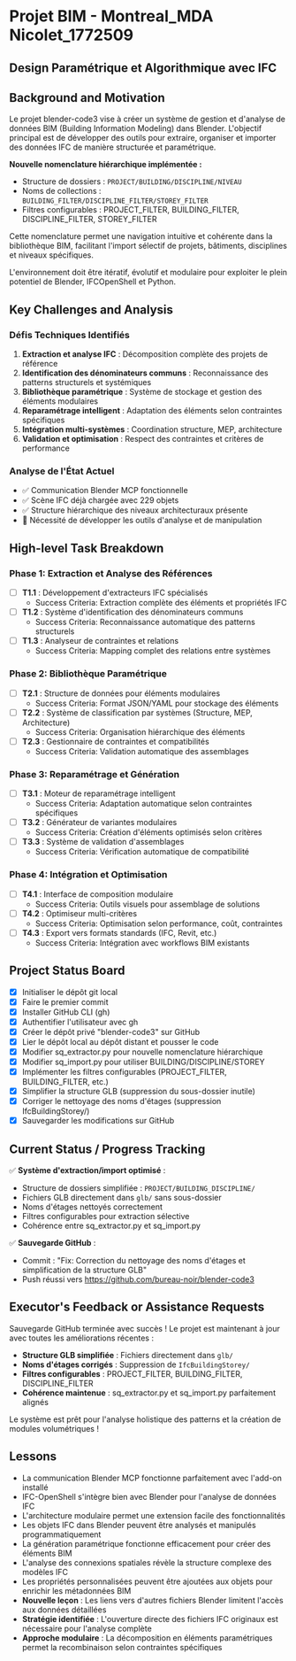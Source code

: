 # Projet BIM - Montreal_MDA Nicolet_1772509
## Design Paramétrique et Algorithmique avec IFC

## Background and Motivation

Le projet blender-code3 vise à créer un système de gestion et d'analyse de données BIM (Building Information Modeling) dans Blender. L'objectif principal est de développer des outils pour extraire, organiser et importer des données IFC de manière structurée et paramétrique.

**Nouvelle nomenclature hiérarchique implémentée :**
- Structure de dossiers : `PROJECT/BUILDING/DISCIPLINE/NIVEAU`
- Noms de collections : `BUILDING_FILTER/DISCIPLINE_FILTER/STOREY_FILTER`
- Filtres configurables : PROJECT_FILTER, BUILDING_FILTER, DISCIPLINE_FILTER, STOREY_FILTER

Cette nomenclature permet une navigation intuitive et cohérente dans la bibliothèque BIM, facilitant l'import sélectif de projets, bâtiments, disciplines et niveaux spécifiques.

L'environnement doit être itératif, évolutif et modulaire pour exploiter le plein potentiel de Blender, IFCOpenShell et Python.

## Key Challenges and Analysis

### Défis Techniques Identifiés
1. **Extraction et analyse IFC** : Décomposition complète des projets de référence
2. **Identification des dénominateurs communs** : Reconnaissance des patterns structurels et systémiques
3. **Bibliothèque paramétrique** : Système de stockage et gestion des éléments modulaires
4. **Reparamétrage intelligent** : Adaptation des éléments selon contraintes spécifiques
5. **Intégration multi-systèmes** : Coordination structure, MEP, architecture
6. **Validation et optimisation** : Respect des contraintes et critères de performance

### Analyse de l'État Actuel
- ✅ Communication Blender MCP fonctionnelle
- ✅ Scène IFC déjà chargée avec 229 objets
- ✅ Structure hiérarchique des niveaux architecturaux présente
- 🔄 Nécessité de développer les outils d'analyse et de manipulation

## High-level Task Breakdown

### Phase 1: Extraction et Analyse des Références
- [ ] **T1.1** : Développement d'extracteurs IFC spécialisés
  - Success Criteria: Extraction complète des éléments et propriétés IFC
- [ ] **T1.2** : Système d'identification des dénominateurs communs
  - Success Criteria: Reconnaissance automatique des patterns structurels
- [ ] **T1.3** : Analyseur de contraintes et relations
  - Success Criteria: Mapping complet des relations entre systèmes

### Phase 2: Bibliothèque Paramétrique
- [ ] **T2.1** : Structure de données pour éléments modulaires
  - Success Criteria: Format JSON/YAML pour stockage des éléments
- [ ] **T2.2** : Système de classification par systèmes (Structure, MEP, Architecture)
  - Success Criteria: Organisation hiérarchique des éléments
- [ ] **T2.3** : Gestionnaire de contraintes et compatibilités
  - Success Criteria: Validation automatique des assemblages

### Phase 3: Reparamétrage et Génération
- [ ] **T3.1** : Moteur de reparamétrage intelligent
  - Success Criteria: Adaptation automatique selon contraintes spécifiques
- [ ] **T3.2** : Générateur de variantes modulaires
  - Success Criteria: Création d'éléments optimisés selon critères
- [ ] **T3.3** : Système de validation d'assemblages
  - Success Criteria: Vérification automatique de compatibilité

### Phase 4: Intégration et Optimisation
- [ ] **T4.1** : Interface de composition modulaire
  - Success Criteria: Outils visuels pour assemblage de solutions
- [ ] **T4.2** : Optimiseur multi-critères
  - Success Criteria: Optimisation selon performance, coût, contraintes
- [ ] **T4.3** : Export vers formats standards (IFC, Revit, etc.)
  - Success Criteria: Intégration avec workflows BIM existants

## Project Status Board

- [x] Initialiser le dépôt git local
- [x] Faire le premier commit
- [x] Installer GitHub CLI (gh)
- [x] Authentifier l'utilisateur avec gh
- [x] Créer le dépôt privé "blender-code3" sur GitHub
- [x] Lier le dépôt local au dépôt distant et pousser le code
- [x] Modifier sq_extractor.py pour nouvelle nomenclature hiérarchique
- [x] Modifier sq_import.py pour utiliser BUILDING/DISCIPLINE/STOREY
- [x] Implémenter les filtres configurables (PROJECT_FILTER, BUILDING_FILTER, etc.)
- [x] Simplifier la structure GLB (suppression du sous-dossier inutile)
- [x] Corriger le nettoyage des noms d'étages (suppression IfcBuildingStorey/)
- [x] Sauvegarder les modifications sur GitHub

## Current Status / Progress Tracking

✅ **Système d'extraction/import optimisé** :
- Structure de dossiers simplifiée : `PROJECT/BUILDING_DISCIPLINE/`
- Fichiers GLB directement dans `glb/` sans sous-dossier
- Noms d'étages nettoyés correctement
- Filtres configurables pour extraction sélective
- Cohérence entre sq_extractor.py et sq_import.py

✅ **Sauvegarde GitHub** :
- Commit : "Fix: Correction du nettoyage des noms d'étages et simplification de la structure GLB"
- Push réussi vers https://github.com/bureau-noir/blender-code3

## Executor's Feedback or Assistance Requests

Sauvegarde GitHub terminée avec succès ! Le projet est maintenant à jour avec toutes les améliorations récentes :

- **Structure GLB simplifiée** : Fichiers directement dans `glb/` 
- **Noms d'étages corrigés** : Suppression de `IfcBuildingStorey/`
- **Filtres configurables** : PROJECT_FILTER, BUILDING_FILTER, DISCIPLINE_FILTER
- **Cohérence maintenue** : sq_extractor.py et sq_import.py parfaitement alignés

Le système est prêt pour l'analyse holistique des patterns et la création de modules volumétriques !

## Lessons

- La communication Blender MCP fonctionne parfaitement avec l'add-on installé
- IFC-OpenShell s'intègre bien avec Blender pour l'analyse de données IFC
- L'architecture modulaire permet une extension facile des fonctionnalités
- Les objets IFC dans Blender peuvent être analysés et manipulés programmatiquement
- La génération paramétrique fonctionne efficacement pour créer des éléments BIM
- L'analyse des connexions spatiales révèle la structure complexe des modèles IFC
- Les propriétés personnalisées peuvent être ajoutées aux objets pour enrichir les métadonnées BIM
- **Nouvelle leçon** : Les liens vers d'autres fichiers Blender limitent l'accès aux données détaillées
- **Stratégie identifiée** : L'ouverture directe des fichiers IFC originaux est nécessaire pour l'analyse complète
- **Approche modulaire** : La décomposition en éléments paramétriques permet la recombinaison selon contraintes spécifiques 